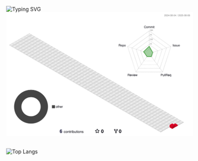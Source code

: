 ![Typing SVG](https://readme-typing-svg.demolab.com/?lines=Hello+World+！;)                  
          
![](./profile-3d-contrib/profile-gitblock.svg)      


![Top Langs](https://github-readme-stats.vercel.app/api/top-langs/?username=EDITHstars&layout=compact&theme=tokyonight)           
     

    


